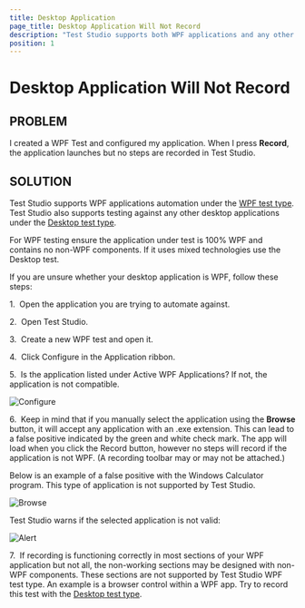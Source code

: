 ```yaml
---
title: Desktop Application
page_title: Desktop Application Will Not Record
description: "Test Studio supports both WPF applications and any other Desktop applications. The two type of testing use different type of tests - WPF test and Desktop test."
position: 1
---
```

# Desktop Application Will Not Record

## PROBLEM

I created a WPF Test and configured my application. When I press **Record**, the application launches but no steps are recorded in Test Studio.


## SOLUTION

Test Studio supports WPF applications automation under the <a href="/automated-tests/wpf/wpf-test" target="_blank">WPF test type</a>. Test Studio also supports testing against any other desktop applications under the <a href="/automated-tests/desktop-testing/desktop-test" target="_blank">Desktop test type</a>.

For WPF testing ensure the application under test is 100% WPF and contains no non-WPF components. If it uses mixed technologies use the Desktop test.

If you are unsure whether your desktop application is WPF, follow these steps:

1.&nbsp; Open the application you are trying to automate against.

2.&nbsp; Open Test Studio.

3.&nbsp; Create a new WPF test and open it.

4.&nbsp; Click Configure in the Application ribbon.

5.&nbsp; Is the application listed under Active WPF Applications? If not, the application is not compatible.

![Configure][1]

6.&nbsp; Keep in mind that if you manually select the application using the **Browse** button, it will accept any application with an .exe extension. This can lead to a false positive indicated by the green and white check mark. The app will load when you click the Record button, however no steps will record if the application is not WPF. (A recording toolbar may or may not be attached.)

Below is an example of a false positive with the Windows Calculator program. This type of application is not supported by Test Studio.

![Browse][2]

Test Studio warns if the selected application is not valid:

![Alert][3]

7.&nbsp; If recording is functioning correctly in most sections of your WPF application but not all, the non-working sections may be designed with non-WPF components. These sections are not supported by Test Studio WPF test type. An example is a browser control within a WPF app. Try to record this test with the <a href="/automated-tests/desktop-testing/desktop-test" target="_blank">Desktop test type</a>.



[1]: /img/troubleshooting-guide/recording-problems-tg/desktop-application/fig1.png
[2]: /img/troubleshooting-guide/recording-problems-tg/desktop-application/fig2.png
[3]: /img/troubleshooting-guide/recording-problems-tg/desktop-application/fig3.png
